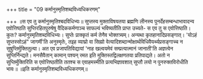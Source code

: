 +++
title = "09 कर्मानुस्मृतिशब्दविध्यधिकरणम्"

+++
॥स एव तु कर्मानुस्मृतिश्बदविधिभ्यः॥ सुप्तस्य मुक्ताविषयतया ब्रह्मणि लीनस्य पुनर्देहसम्बन्धाभावादन्य एवोत्तिष्ठति सुप्तिरहितपुरुषेषु वैदिककर्मणाञ्च साफल्यं भविष्यतीति प्राप्त उच्यते- स एव तु स एवोत्तिष्ठति। कुतः? कर्मानुस्मृतिशब्दविधिभ्यः। सुप्तेः प्राक्कृतं कर्म तेनैव भोक्तत्र्यम्। अन्यथा कृतहानादिप्रसङ्गात्। 'योऽहं सुप्तस्सोऽहं" जागर्मी'ति अनुस्मृतेः, तइह व्याघ्रो वा सिह्मो वेत्यादिशब्दान्मोक्षार्थविधिवैयर्थ्यप्रसङ्गाच्च न सुषुप्तिर्मुक्तितुल्या। अत एव प्रजापतिविद्यायां 'नाह खल्वयमेवं सम्प्रत्यात्मानं जानाती'ति अज्ञत्वेन सुप्तिर्निन्द्यते। मनसैवैतान् कामान् पश्यन् रमत इति मुक्तिस्तद्विलक्षणतया प्रतिपाद्यते। अतो न सुप्तिर्मुक्तिरिति स एवोत्तिष्ठतीति ततश्च स एवाहमस्मीति प्रत्यभिज्ञावशात् सुप्तौ लयो न पुनरुक्तविरोधीति भावः॥ ॥इति कर्मानुस्मृतिशब्दविध्यधिकरणम्॥